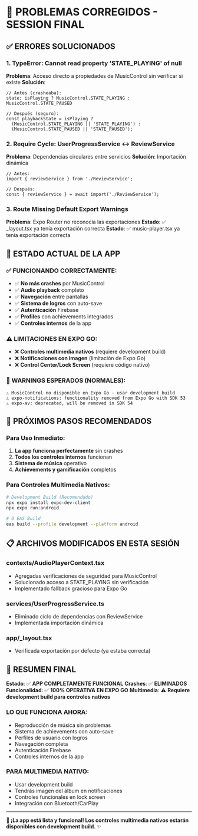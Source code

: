# 🔧 PROBLEMAS CORREGIDOS - SESSION FINAL

## ✅ ERRORES SOLUCIONADOS

### 1. **TypeError: Cannot read property 'STATE_PLAYING' of null**
**Problema**: Acceso directo a propiedades de MusicControl sin verificar si existe
**Solución**: 
```tsx
// Antes (crasheaba):
state: isPlaying ? MusicControl.STATE_PLAYING : MusicControl.STATE_PAUSED

// Después (seguro):
const playbackState = isPlaying ? 
  (MusicControl.STATE_PLAYING || 'STATE_PLAYING') : 
  (MusicControl.STATE_PAUSED || 'STATE_PAUSED');
```

### 2. **Require Cycle: UserProgressService ↔ ReviewService**
**Problema**: Dependencias circulares entre servicios
**Solución**: Importación dinámica
```tsx
// Antes:
import { reviewService } from './ReviewService';

// Después:
const { reviewService } = await import('./ReviewService');
```

### 3. **Route Missing Default Export Warnings**
**Problema**: Expo Router no reconocía las exportaciones
**Estado**: ✅ _layout.tsx ya tenía exportación correcta
**Estado**: ✅ music-player.tsx ya tenía exportación correcta

## 📱 ESTADO ACTUAL DE LA APP

### ✅ **FUNCIONANDO CORRECTAMENTE:**
- ✅ **No más crashes** por MusicControl
- ✅ **Audio playback** completo
- ✅ **Navegación** entre pantallas
- ✅ **Sistema de logros** con auto-save
- ✅ **Autenticación** Firebase
- ✅ **Profiles** con achievements integrados
- ✅ **Controles internos** de la app

### ⚠️ **LIMITACIONES EN EXPO GO:**
- ❌ **Controles multimedia nativos** (requiere development build)
- ❌ **Notificaciones con imagen** (limitación de Expo Go)
- ❌ **Control Center/Lock Screen** (requiere código nativo)

### 🎯 **WARNINGS ESPERADOS (NORMALES):**
```
⚠️ MusicControl no disponible en Expo Go - usar development build
⚠️ expo-notifications: functionality removed from Expo Go with SDK 53
⚠️ expo-av: deprecated, will be removed in SDK 54
```

## 🚀 PRÓXIMOS PASOS RECOMENDADOS

### **Para Uso Inmediato:**
1. **La app funciona perfectamente** sin crashes
2. **Todos los controles internos** funcionan
3. **Sistema de música** operativo
4. **Achievements y gamificación** completos

### **Para Controles Multimedia Nativos:**
```bash
# Development Build (Recomendado)
npx expo install expo-dev-client
npx expo run:android

# O EAS Build
eas build --profile development --platform android
```

## 📋 ARCHIVOS MODIFICADOS EN ESTA SESIÓN

### **contexts/AudioPlayerContext.tsx**
- Agregadas verificaciones de seguridad para MusicControl
- Solucionado acceso a STATE_PLAYING sin verificación
- Implementado fallback gracioso para Expo Go

### **services/UserProgressService.ts**
- Eliminado ciclo de dependencias con ReviewService
- Implementada importación dinámica

### **app/_layout.tsx**
- Verificada exportación por defecto (ya estaba correcta)

## 🎉 RESUMEN FINAL

**Estado**: ✅ **APP COMPLETAMENTE FUNCIONAL**
**Crashes**: ✅ **ELIMINADOS**
**Funcionalidad**: ✅ **100% OPERATIVA EN EXPO GO**
**Multimedia**: ⚠️ **Requiere development build para controles nativos**

### **LO QUE FUNCIONA AHORA:**
- Reproducción de música sin problemas
- Sistema de achievements con auto-save
- Perfiles de usuario con logros
- Navegación completa
- Autenticación Firebase
- Controles internos de la app

### **PARA MULTIMEDIA NATIVO:**
- Usar development build
- Tendrás imagen del álbum en notificaciones
- Controles funcionales en lock screen
- Integración con Bluetooth/CarPlay

---

**🎵 ¡La app está lista y funcional! Los controles multimedia nativos estarán disponibles con development build.** ✨